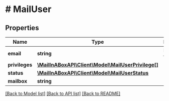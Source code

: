 # # MailUser

## Properties

Name | Type | Description | Notes
------------ | ------------- | ------------- | -------------
**email** | **string** | Email format. | 
**privileges** | [**\MailInABoxAPI\Client\Model\MailUserPrivilege[]**](MailUserPrivilege.md) |  | 
**status** | [**\MailInABoxAPI\Client\Model\MailUserStatus**](MailUserStatus.md) |  | 
**mailbox** | **string** |  | [optional] 

[[Back to Model list]](../../README.md#documentation-for-models) [[Back to API list]](../../README.md#documentation-for-api-endpoints) [[Back to README]](../../README.md)


